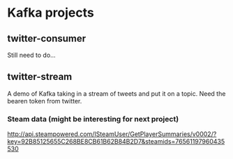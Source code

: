 # Kafka projects

## twitter-consumer
Still need to do...

## twitter-stream
A demo of Kafka taking in a stream of tweets and put it on a topic. Need the bearen token from twitter.



### Steam data (might be interesting for next project)
http://api.steampowered.com/ISteamUser/GetPlayerSummaries/v0002/?key=92B85125655C268BE8CB61B62B84B2D7&steamids=76561197960435530
